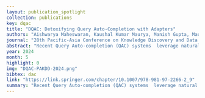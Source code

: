 ```yaml
---
layout: publication_spotlight
collection: publications
key: dqac
title: "DQAC: Detoxifying Query Auto-Completion with Adapters"
authors: "Aishwarya Maheswaran, Kaushal Kumar Maurya, Manish Gupta, Maunendra Sankar Desarkar."
journal: "28th Pacific-Asia Conference on Knowledge Discovery and Data Mining (PAKDD 2024)"
abstract: "Recent Query Auto-completion (QAC) systems  leverage natural language generation or pre-trained language models (PLMs) to demonstrate remarkable performance. However, these systems also suffer from biased and toxic completions. Efforts have been made to address language detoxification within PLMs using controllable text generation (CTG) techniques, involving training with non-toxic data and employing decoding time approaches. As the completions for QAC systems are usually short, these existing CTG methods based on decoding and training are not directly transferable. Towards these concerns, we propose the first public QAC detoxification model, Detoxifying Query Auto-Completion (or DQAC), which utilizes adapters in a CTG framework. DQAC operates on latent representations with no additional overhead. It leverages two adapters for toxic and non-toxic cases. During inference, we fuse these representations in a controlled manner that guides the generation of query completions towards non-toxicity. We evaluate toxicity levels in the generated completions across two real-world datasets using two classifiers: a publicly available (Detoxify) and a search query-specific classifier which we develop (QDetoxify). DQAC consistently outperforms all existing baselines and emerges as a state-of-the-art model providing high quality and low toxicity. We make the code publicly available at https://shorturl.at/zJ024"
year: 2024
month: 5
highlight: 0
img: "DQAC-PAKDD-2024.png"
bibtex: dac
link: "https://link.springer.com/chapter/10.1007/978-981-97-2266-2_9"
summary: "Recent Query Auto-completion (QAC) systems  leverage natural language generation or pre-trained language models (PLMs) to demonstrate remarkable performance. However, these systems also suffer from biased and toxic completions. Efforts have been made to address language detoxification within PLMs using controllable text generation (CTG) techniques, involving training with non-toxic data and employing decoding time approaches. As the completions for QAC systems are usually short, these existing CTG methods based on decoding and training are not directly transferable. Towards these concerns, we propose the first public QAC detoxification model, Detoxifying Query Auto-Completion (or DQAC), which utilizes adapters in a CTG framework. DQAC operates on latent representations with no additional overhead. It leverages two adapters for toxic and non-toxic cases. During inference, we fuse these representations in a controlled manner that guides the generation of query completions towards non-toxicity. We evaluate toxicity levels in the generated completions across two real-world datasets using two classifiers: a publicly available (Detoxify) and a search query-specific classifier which we develop (QDetoxify). DQAC consistently outperforms all existing baselines and emerges as a state-of-the-art model providing high quality and low toxicity. We make the code publicly available at https://shorturl.at/zJ024"
---
```

